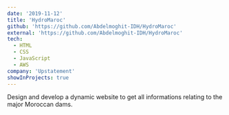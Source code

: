 ```yaml
---
date: '2019-11-12'
title: 'HydroMaroc'
github: 'https://github.com/Abdelmoghit-IDH/HydroMaroc'
external: 'https://github.com/Abdelmoghit-IDH/HydroMaroc'
tech:
  - HTML
  - CSS
  - JavaScript
  - AWS
company: 'Upstatement'
showInProjects: true
---
```


Design and develop a dynamic website to get all informations relating to the major
Moroccan dams.
